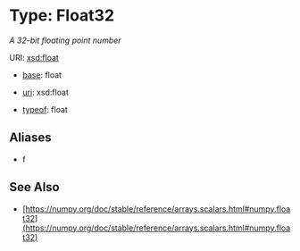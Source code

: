 # Type: Float32




_A 32-bit floating point number_



URI: [xsd:float](http://www.w3.org/2001/XMLSchema#float)

* [base](https://w3id.org/linkml/base): float

* [uri](https://w3id.org/linkml/uri): xsd:float


* [typeof](https://w3id.org/linkml/typeof): float





## Aliases


* f



## See Also

* [https://numpy.org/doc/stable/reference/arrays.scalars.html#numpy.float32](https://numpy.org/doc/stable/reference/arrays.scalars.html#numpy.float32)


